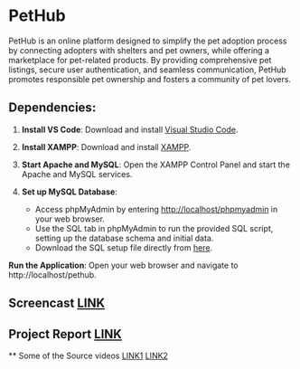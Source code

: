 # PetHub

PetHub is an online platform designed to simplify the pet adoption process by connecting adopters with shelters and pet owners, while offering a marketplace for pet-related products. By providing comprehensive pet listings, secure user authentication, and seamless communication, PetHub promotes responsible pet ownership and fosters a community of pet lovers.

## Dependencies:

1. **Install VS Code**: Download and install [Visual Studio Code](https://code.visualstudio.com/).
   
2. **Install XAMPP**: Download and install [XAMPP](https://www.apachefriends.org/index.html).
  
3. **Start Apache and MySQL**: Open the XAMPP Control Panel and start the Apache and MySQL services.

4. **Set up MySQL Database**:
   - Access phpMyAdmin by entering [http://localhost/phpmyadmin](http://localhost/phpmyadmin) in your web browser.
   - Use the SQL tab in phpMyAdmin to run the provided SQL script, setting up the database schema and initial data.
   - Download the SQL setup file directly from [here](https://docs.google.com/document/d/11UsLLX4TirQqdV8zKIRnXG0zbrV3YWRFPDIIwKDg_xg/pub).

**Run the Application**: Open your web browser and navigate to http://localhost/pethub.

## Screencast [LINK](https://www.youtube.com/watch?v=1LiiJrboqgA)
## Project Report [LINK](https://docs.google.com/document/d/1LGe-mEsZwiGsC1-FjMEZsBYNiGPv5TeLmYlSaM4s6S8/edit?usp=sharing)
** Some of the Source videos [LINK1](https://www.youtube.com/watch?v=dlsjiphBris) [LINK2](https://youtu.be/UShd9wHTR-o?si=2zXZjjit-7Q4RAEk )
